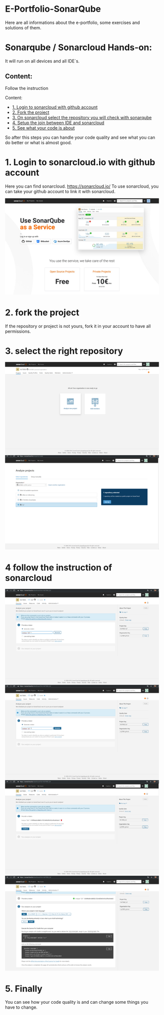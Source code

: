# E-Portfolio-SonarQube

Here are all informations about the e-portfolio, some exercises and solutions of them.

# Sonarqube / Sonarcloud Hands-on:

It will run on all devices and all IDE´s.

## Content:

Follow the instruction

Content:
- [1. Login to sonarcloud with github account](#1-login-to-sonarcloud-with-github-account)
- [2. Fork the project](#2-fork-the-project)
- [3. On sonarcloud select the repository you will check with sonarqube](#3-on-sonarcloud-select-the-repository-you-will-check-with-sonarqube)
- [4. Setup the join between IDE and sonarcloud](#4-setup-the-join-between-IDE-and-sonarcloud)
- [5. See what your code is about](#5-see-what-your-code-is-about)

So after this steps you can handle your code quality and see what you can do better or what is almost good.

# 1. Login to sonarcloud.io with github account
Here you can find sonarcloud. https://sonarcloud.io/ 
To use sonarcloud, you can take your github account to link it with sonarcloud. 

![Login](Images/login.jpeg)

# 2. fork the project
If the repository or project is not yours, fork it in your account to have all permissions.

# 3. select the right repository
![Log-in](Images/Screenshot3.png)
![Log-in](Images/Screenshot4.png)

# 4 follow the instruction of sonarcloud
![Log-in](Images/Screenshot5.png)
![Log-in](Images/Screenshot6.png)
![Log-in](Images/Screenshot7.png)
![Log-in](Images/Screenshot8.png)

# 5. Finally
You can see how your code quality is and can change some things you have to change.

